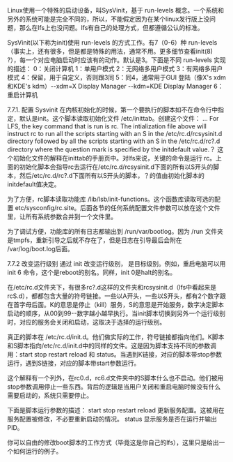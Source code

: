 Linux使用一个特殊的启动设备，叫SysVinit，基于 run-levels 概念。一个系统和另外的系统可能是完全不同的，所以，不能假定因为在某个linux发行版上没问题，那么在lfs上也没问题。lfs有自己的处理方式，但都遵循公认的标准。

SysVinit(以下称为init)使用 run-levels 的方式工作。有7（0-6）种 run-levels（事实上，还有很多，但是都是特殊的用法，通常不用。更多细节查看init(8) ?），每一个对应电脑启动时应该有的动作。默认是3。下面是不同 run-levels 实现的描述：
0：关闭计算机
1：单用户模式
2：无网络多用户模式
3：有网络多用户模式
4：保留，用于自定义，否则跟3同
5：同4，通常用于GUI 登陆（像X's xdm和KDE's kdm）--xdm=X Display Manager --kdm=KDE Display Manager
6：重启计算机

7.7.1. 配置 Sysvinit
在内核初始化的时候，第一个要执行的脚本如不在命令行中指定，默认是init。这个脚本读取初始化文件 /etc/inittab。创建这个文件：
...
For LFS, the key command that is run is rc. The intialization file above will instruct rc to run all the scripts starting with an S in the /etc/rc.d/rcsysinit.d directory followed by all the scripts starting with an S in the /etc/rc.d/rc?.d directory where the question mark is specified by the initdefault value.？
这个初始化文件的解释在inittab的手册页中。对lfs来说，关键的命令是运行 rc。上面的初始化脚本会指导rc去运行在/etc/rc.d/rcsysinit.d下面的所有以S开头的脚本，然后/etc/rc.d/rc?.d下面所有以S开头的脚本，？的值由初始化脚本的initdefault值决定。

为了方便，rc脚本读取功能库 /lib/lsb/init-functions。这个函数库读取可选的配置 etc/sysconfig/rc.site。后面各节的任何系统配置文件参数可以放在这个文件里，让所有系统参数合并到一个文件里。

为了调试方便，功能库的所有日志都输出到 /run/var/bootlog。因为 /run 文件夹是tmpfs，重新引导之后就不存在了，但是日志在引导最后会附在 /var/log/boot.log后面。

7.7.2 改变运行级别
通过 init <runlevel>改变运行级别，<runlevel> 是目标级别。例如，重启电脑可以用 init 6 命令，这个是reboot的别名。同样，init 0是halt的别名。

在/etc/rc.d文件夹下，有很多rc?.d这样的文件夹和rcsysinit.d（lfs中看起来是rcS.d），都都包含大量的符号链接。一些以A开头，一些以S开头，都有2个数字跟在首字母后面。K的意思是停止（kill）服务，S的意思是开始服务，数字决定脚本启动的顺序，从00到99--数字越小越早执行。当init脚本切换到另外一个运行级别时，对应的服务会关闭和启动，这取决于选择的运行级别。

真正的脚本在 /etc/rc.d/init.d。他们做实际的工作，符号链接都指向他们。K脚本和S脚本指向/etc/rc.d/init.d中的同样的文件。这是因为脚本支持不同的参数调用：start stop restart reload 和 status。当遇到K链接，对应的脚本带stop参数运行，遇到S链接，对应的脚本带start参数运行。

这个解释有一个列外，在rc0.d，rc6.d文件夹中的S脚本什么也不启动。他们被用stop参数调用停止一些东西。背后的逻辑是当用户关闭和重启电脑时候没有什么需要启动的，系统只需要停止。

下面是脚本运行参数的描述：
start
stop
restart
reload
更新服务配置。这被用在服务配置被修改，不必要重新启动的情况。
status
显示服务是否在运行并输出PID。

你可以自由的修改boot脚本的工作方式（毕竟这是你自己的lfs），这里只是给出一个如何运行的例子。
